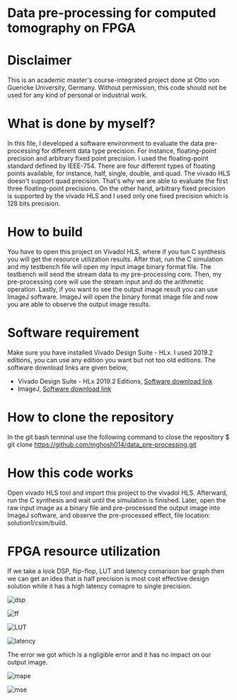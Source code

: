 # Data pre-processing for computed tomography on FPGA


# Disclaimer
This is an academic master's course-integrated project done at Otto von Guericke University, Germany. Without permission, this code should not be used for any kind of personal or industrial work.

# What is done by myself?
In this file, I developed a software environment to evaluate the data pre-processing for different data type precision. For instance, floating-point precision and arbitrary fixed point precision. I used the floating-point standard defined by IEEE-754. There are four different types of floating points available, for instance, half, single, double, and quad. The vivado HLS doesn't support quad precision. That's why we are able to evaluate the first three floating-point precisions. On the other hand, arbitrary fixed precision is supported by the vivado HLS and I used only one fixed precision which is 128 bits precision.

# How to build
You have to open this project on Vivadol HLS, where if you tun C synthesis you will get the resource utilization results. After that, run the C simulation and my testbench file will open my input image binary format file. The testbench will send the stream data to my pre-processing core. Then, my pre-processing core will use the stream input and do the arithmetic operation. Lastly, if you want to see the output image result you can use ImageJ software. ImageJ will open the binary format image file and now you are able to observe the output image results.

# Software requirement
Make sure you have installed Vivado Design Suite - HLx. I used 2019.2 editions, you can use any edition you want but not too old editions. The software download links are given below,

* Vivado Design Suite - HLx 2019.2 Editions, [Software download link](https://www.xilinx.com/support/download/index.html/content/xilinx/en/downloadNav/vivado-design-tools/archive.html)
* ImageJ, [Software download link](https://imagej.nih.gov/ij/download.html)

# How to clone the repository
In the git bash terminal use the following command to close the repository
   $ git clone https://github.com/mghosh014/data_pre-processing.git
   

# How this code works
Open vivado HLS tool and import this project to the vivadol HLS. Afterward, run the C synthesis and wait until the simulation is finished. Later, open the raw input image as a binary file and pre-processed the output image into ImageJ software, and observe the pre-processed effect, file location: solution1/csim/build.

# FPGA resource utilization
If we take a look DSP, flip-flop, LUT and latency comarison bar graph then we can get an idea that is half precision is most cost effective design solution while it has a high latency comapre to single precision.

![dsp](https://user-images.githubusercontent.com/71605277/131260448-86809682-4587-4dd6-afbc-af253f8d2656.jpg)

![ff](https://user-images.githubusercontent.com/71605277/131260535-54c140b0-da89-4b85-a7a9-d2d100e13685.jpg)

![LUT](https://user-images.githubusercontent.com/71605277/131260684-35118264-5812-4744-b3b9-c494b6a9357f.jpg)

![latency](https://user-images.githubusercontent.com/71605277/131260682-7517f221-1866-4a8d-9f24-8ca22c017ebc.jpg)

The error we got which is a ngligible error and it has no impact on our output image.

![mape](https://user-images.githubusercontent.com/71605277/131260685-0640b8c6-5c7c-4b12-8edb-68dad5e07b55.jpg)

![mse](https://user-images.githubusercontent.com/71605277/131260686-b851638f-62ca-40ba-a8cd-2534c863551d.jpg)

